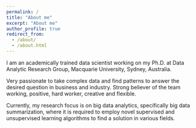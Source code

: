 ```yaml
---
permalink: /
title: "About me"
excerpt: "About me"
author_profile: true
redirect_from: 
  - /about/
  - /about.html
---
```



I am an academically trained data scientist working on my Ph.D. at Data Analytic Research Group, Macquarie University, Sydney, Australia.

Very passionate to take complex data and find patterns to answer the desired question in business and industry. Strong believer of the team working, positive, hard worker, creative and flexible. 

Currently, my research focus is on big data analytics, specifically big data summarization, where it is required to employ novel supervised and unsupervised learning algorithms to find a solution in various fields. 
